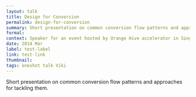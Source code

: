 ```yaml
---
layout: talk
title: Design for Conversion
permalink: design-for-conversion
summary: Short presentation on common conversion flow patterns and approaches for tackling them.
formal: 
context: Speaker for an event hosted by Orange Hive accelerator in Singapore.
date: 2014 Mar
label: test-label
link: test-link
thumbnail: 
tags: oneshot talk Viki
---
```


Short presentation on common conversion flow patterns and approaches for tackling them.